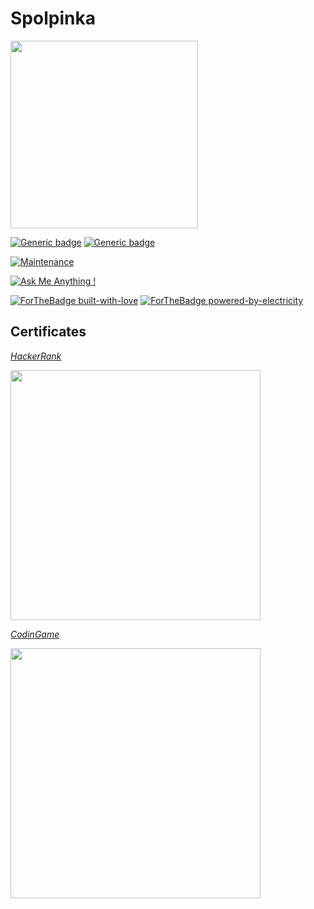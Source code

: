 # Spolpinka

<picture>
  <!--<source media="(prefers-color-scheme: dark)" srcset="https://user-images.githubusercontent.com/25423296/163456776-7f95b81a-f1ed-45f7-b7ab-8fa810d529fa.png">
  <source media="(prefers-color-scheme: light)" srcset="https://user-images.githubusercontent.com/25423296/163456779-a8556205-d0a5-45e2-ac17-42d089e3c3f8.png">
  <img alt="Shows an illustrated sun in light mode and a moon with stars in dark mode." src="https://user-images.githubusercontent.com/25423296/163456779-a8556205-d0a5-45e2-ac17-42d089e3c3f8.png" width=200 style="float: right;">
</picture>-->

<img src="https://raw.githubusercontent.com/Spolpinka/certificates/94aea197d5a7742bbe2f2f29ce245784dacfa357/pngwing.com.png?token=A2IWPRTY3XX7FMB2TSACDDTEKXZDE" width=300>


<!-- <img src="https://novate.ru/files/u34476/nasa-photos-02.jpg" width="100%"> -->




[![Generic badge](https://img.shields.io/badge/JAVA-Junior-yellow.svg)](https://www.hackerrank.com/certificates/3c1bcff1b003)
[![Generic badge](https://img.shields.io/badge/JAVA-Junior-yellow.svg)](https://www.codingame.com/certification/Qsdl5-x9tKC5JkQpgc0nsQ)

[![Maintenance](https://img.shields.io/badge/maintainer-xmlAnalyse-red)](https://github.com/Spolpinka/OutputExcel)

[![Ask Me Anything !](https://img.shields.io/badge/Ask%20me-anything-blue.svg)](https://github.com/Spolpinka/AskMeEverything#askmeeverything)

<!-- [![ForTheBadge winter-is-coming](http://ForTheBadge.com/images/badges/winter-is-coming.svg)](https://kartinkof.club/jumor/memi/193-memy-pro-blizkuju-zimu-50-foto.html)-->

[![ForTheBadge built-with-love](http://ForTheBadge.com/images/badges/built-with-love.svg)](https://GitHub.com/Spolpinka/)
[![ForTheBadge powered-by-electricity](http://ForTheBadge.com/images/badges/powered-by-electricity.svg)](http://ForTheBadge.com)

## Certificates
[*HackerRank*](https://www.hackerrank.com/certificates/3c1bcff1b003)


<img src="https://github.com/Spolpinka/certificates/blob/main/java_basic%20certificate.jpg?raw=true" width=400>

[*CodinGame*](https://www.codingame.com/certification/Qsdl5-x9tKC5JkQpgc0nsQ)

<img src="https://raw.githubusercontent.com/Spolpinka/certificates/76db5f85586903ccfda404e4a8da7a5f8d0074a4/Certification.jpg?token=A2IWPRTW5OB23JO2EIWXPEDEKXWRG" width=400 higth=600>


<!---
Spolpinka/Spolpinka is a ✨ special ✨ repository because its `README.md` (this file) appears on your GitHub profile.
You can click the Preview link to take a look at your changes.
--->
